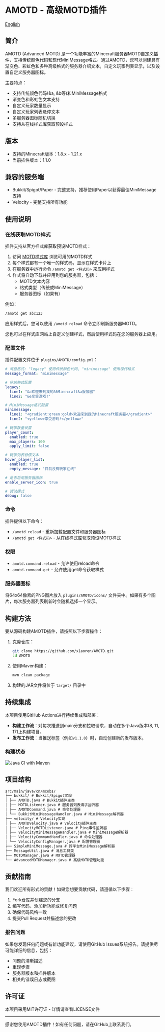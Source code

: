 # AMOTD - 高级MOTD插件

[English](README.md)

## 简介

AMOTD (Advanced MOTD) 是一个功能丰富的Minecraft服务器MOTD自定义插件，支持传统颜色代码和现代MiniMessage格式。通过AMOTD，您可以创建具有渐变色、彩虹色和多种高级格式的服务器介绍文本，自定义玩家列表显示，以及设置自定义服务器图标。

主要特点：
- 支持传统颜色代码(&a, &b等)和MiniMessage格式
- 渐变色和彩虹色文本支持
- 自定义玩家数量显示
- 自定义玩家列表悬停文本
- 多服务器图标随机切换
- 支持从在线样式库获取预设样式

## 版本

- 支持的Minecraft版本：1.8.x - 1.21.x
- 当前插件版本：1.1.0

## 兼容的服务端

- Bukkit/Spigot/Paper - 完整支持，推荐使用Paper以获得最佳MiniMessage支持
- Velocity - 完整支持所有功能

## 使用说明

### 在线获取MOTD样式

插件支持从官方样式库获取预设MOTD样式：

1. 访问 [MOTD样式库](https://motd.mcobs.cn/) 浏览可用的MOTD样式
2. 每个样式都有一个唯一的样式码，显示在样式卡片上
3. 在服务器中运行命令 `/amotd get <样式码>` 来应用样式
4. 样式将自动下载并应用到您的服务器，包括：
   - MOTD文本内容
   - 格式类型（传统或MiniMessage）
   - 服务器图标（如果有）

例如：
```bash
/amotd get abc123
```

应用样式后，您可以使用 `/amotd reload` 命令立即刷新服务器MOTD。

您也可以在样式库网站上自定义创建样式，然后使用样式码在您的服务器上应用。

### 配置文件

插件配置文件位于 `plugins/AMOTD/config.yml`：

```yaml
# 消息格式: "legacy" 使用传统颜色代码, "minimessage" 使用现代格式
message_format: "minimessage"

# 传统格式配置
legacy:
  line1: "&a欢迎来到我的&6Minecraft&a服务器"
  line2: "&e享受游戏!"

# MiniMessage格式配置
minimessage:
  line1: "<gradient:green:gold>欢迎来到我的Minecraft服务器</gradient>"
  line2: "<yellow>享受游戏!</yellow>"

# 玩家数量设置
player_count:
  enabled: true
  max_players: 100
  apply_limit: false

# 玩家列表悬停文本
hover_player_list:
  enabled: true
  empty_message: "目前没有玩家在线"

# 是否启用服务器图标
enable_server_icon: true

# 调试模式
debug: false
```

### 命令

插件提供以下命令：

- `/amotd reload` - 重新加载配置文件和服务器图标
- `/amotd get <样式码>` - 从在线样式库获取预设MOTD样式

### 权限

- `amotd.command.reload` - 允许使用reload命令
- `amotd.command.get` - 允许使用get命令获取样式

### 服务器图标

将64x64像素的PNG图片放入 `plugins/AMOTD/icons/` 文件夹中。如果有多个图片，每次服务器列表刷新时会随机选择一个显示。

## 构建方法

要从源码构建AMOTD插件，请按照以下步骤操作：

1. 克隆仓库：
   ```bash
   git clone https://github.com/x1aoren/AMOTD.git
   cd AMOTD
   ```

2. 使用Maven构建：
   ```bash
   mvn clean package
   ```

3. 构建的JAR文件将位于 `target/` 目录中

## 持续集成

本项目使用GitHub Actions进行持续集成和部署：

- **构建工作流**：对每次推送到main分支和拉取请求，自动在多个Java版本(8, 11, 17)上构建项目。
- **发布工作流**：当推送标签（例如`v1.1.0`）时，自动创建新的发布版本。

### 构建状态
![Java CI with Maven](https://github.com/x1aoren/AMOTD/workflows/Java%20CI%20with%20Maven/badge.svg)

## 项目结构

```txt
src/main/java/cn/mcobs/
├── bukkit/ # Bukkit/Spigot实现
│ ├── AMOTD.java # Bukkit插件主类
│ ├── MOTDListener.java # 服务器列表请求监听器
│ ├── AMOTDCommand.java # 命令处理器
│ └── BukkitMiniMessageHandler.java # MiniMessage解析器
├── velocity/ # Velocity实现
│ ├── AMOTDVelocity.java # Velocity插件主类
│ ├── VelocityMOTDListener.java # Ping事件监听器
│ ├── VelocityMiniMessageHandler.java # MiniMessage解析器
│ ├── VelocityCommandHandler.java # 命令处理器
│ └── VelocityConfigManager.java # 配置管理器
├── SimpleMiniMessage.java # 跨平台MiniMessage解析器
├── MessageUtil.java # 消息工具类
├── MOTDManager.java # MOTD管理器
└── AdvancedMOTDManager.java # 高级MOTD管理功能
```


## 贡献指南

我们欢迎所有形式的贡献！如果您想要贡献代码，请遵循以下步骤：

1. Fork仓库并创建您的分支
2. 编写代码，添加新功能或修复问题
3. 确保代码风格一致
4. 提交Pull Request并描述您的更改

### 报告问题

如果您发现任何问题或有新功能建议，请使用GitHub Issues系统报告。请提供尽可能详细的信息，包括：

- 问题的清晰描述
- 重现步骤
- 服务器版本和插件版本
- 相关的错误日志或截图

## 许可证

本项目采用MIT许可证 - 详情请查看LICENSE文件

---

感谢您使用AMOTD插件！如有任何问题，请在GitHub上联系我们。
